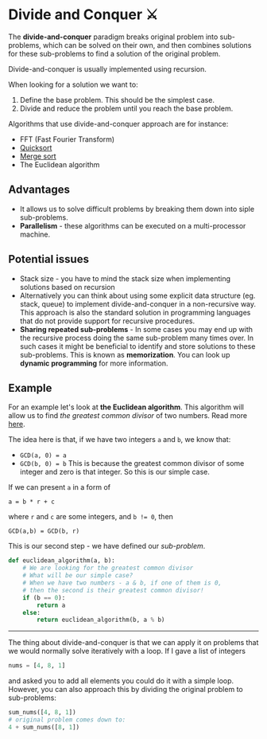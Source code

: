 # Divide and Conquer ⚔️

The **divide-and-conquer** paradigm breaks original problem into sub-problems, which can be solved
on their own, and then combines solutions for these sub-problems to find a solution of the original
problem.

Divide-and-conquer is usually implemented using recursion.

When looking for a solution we want to:

1. Define the base problem. This should be the simplest case.
2. Divide and reduce the problem until you reach the base problem.

Algorithms that use divide-and-conquer approach are for instance:

- FFT (Fast Fourier Transform)
- [Quicksort](./sorting/quicksort/README.md)
- [Merge sort](./sorting/merge-sort/README.md)
- The Euclidean algorithm

## Advantages

- It allows us to solve difficult problems by breaking them down into siple sub-problems.
- **Parallelism** - these algorithms can be executed on a multi-processor machine.

## Potential issues

- Stack size - you have to mind the stack size when implementing solutions based on recursion
- Alternatively you can think about using some explicit data structure (eg. stack, queue) to
  implement divide-and-conquer in a non-recursive way. This approach is also the standard solution
  in programming languages that do not provide support for recursive procedures.
- **Sharing repeated sub-problems** - In some cases you may end up with the recursive process doing
  the same sub-problem many times over. In such cases it might be beneficial to identify and store
  solutions to these sub-problems. This is known as **memorization**. You can look up **dynamic
  programming** for more information.

## Example

For an example let's look at **the Euclidean algorithm**. This algorithm will allow us to find _the
greatest common divisor_ of two numbers. Read more
[here](https://www.khanacademy.org/computing/computer-science/cryptography/modarithmetic/a/the-euclidean-algorithm).

The idea here is that, if we have two integers `a` and `b`, we know that:

- `GCD(a, 0) = a`
- `GCD(b, 0) = b` This is because the greatest common divisor of some integer and zero is that
  integer. So this is our simple case.

If we can present `a` in a form of

```
a = b * r + c
```

where `r` and `c` are some integers, and `b != 0`, then

```
GCD(a,b) = GCD(b, r)
```

This is our second step - we have defined our _sub-problem_.

```python
def euclidean_algorithm(a, b):
    # We are looking for the greatest common divisor
    # What will be our simple case?
    # When we have two numbers - a & b, if one of them is 0,
    # then the second is their greatest common divisor!
    if (b == 0):
        return a
    else:
        return euclidean_algorithm(b, a % b)
```

---

The thing about divide-and-conquer is that we can apply it on problems that we would normally solve
iteratively with a loop. If I gave a list of integers

```python
nums = [4, 8, 1]
```

and asked you to add all elements you could do it with a simple loop. However, you can also approach
this by dividing the original problem to sub-problems:

```python
sum_nums([4, 8, 1])
# original problem comes down to:
4 + sum_nums([8, 1])
```
